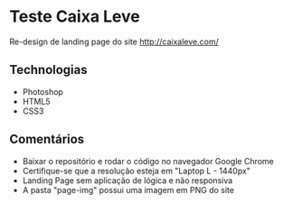 # Teste Caixa Leve 

Re-design de landing page do site http://caixaleve.com/

## Technologias
- Photoshop
- HTML5
- CSS3

## Comentários
- Baixar o repositório e rodar o código no navegador Google Chrome
- Certifique-se que a resolução esteja em "Laptop L - 1440px"
- Landing Page sem aplicação de lógica e não responsiva
- A pasta "page-img" possui uma imagem em PNG do site
